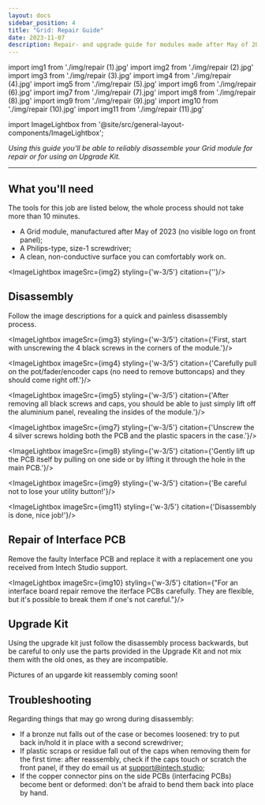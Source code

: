 ```yaml
---
layout: docs
sidebar_position: 4
title: "Grid: Repair Guide"
date: 2023-11-07
description: Repair- and upgrade guide for modules made after May of 2023.
---
```


import img1 from './img/repair (1).jpg'
import img2 from './img/repair (2).jpg'
import img3 from './img/repair (3).jpg'
import img4 from './img/repair (4).jpg'
import img5 from './img/repair (5).jpg'
import img6 from './img/repair (6).jpg'
import img7 from './img/repair (7).jpg'
import img8 from './img/repair (8).jpg'
import img9 from './img/repair (9).jpg'
import img10 from './img/repair (10).jpg'
import img11 from './img/repair (11).jpg'


import ImageLightbox from '@site/src/general-layout-components/ImageLightbox';


*Using this guide you'll be able to reliably disassemble your Grid module for repair or for using an Upgrade Kit.*

---


## What you'll need

The tools for this job are listed below, the whole process should not take more than 10 minutes.


- A Grid module, manufactured after May of 2023 (no visible logo on front panel);
- A Philips-type, size-1 screwdriver; 
- A clean, non-conductive surface you can comfortably work on.



<ImageLightbox imageSrc={img2} styling={'w-3/5'} citation={''}/>


## Disassembly

Follow the image descriptions for a quick and painless disassembly process.

<ImageLightbox imageSrc={img3} styling={'w-3/5'} citation={'First, start with unscrewing the 4 black screws in the corners of the module.'}/>



<ImageLightbox imageSrc={img4} styling={'w-3/5'} citation={'Carefully pull on the pot/fader/encoder caps (no need to remove buttoncaps) and they should come right off.'}/>


<ImageLightbox imageSrc={img5} styling={'w-3/5'} citation={'After removing all black screws and caps, you should be able to just simply lift off the aluminium panel, revealing the insides of the module.'}/>



<ImageLightbox imageSrc={img7} styling={'w-3/5'} citation={'Unscrew the 4 silver screws holding both the PCB and the plastic spacers in the case.'}/>



<ImageLightbox imageSrc={img8} styling={'w-3/5'} citation={'Gently lift up the PCB itself by pulling on one side or by lifting it through the hole in the main PCB.'}/>



<ImageLightbox imageSrc={img9} styling={'w-3/5'} citation={'Be careful not to lose your utility button!'}/>


<ImageLightbox imageSrc={img11} styling={'w-3/5'} citation={'Disassembly is done, nice job!'}/>



## Repair of Interface PCB

Remove the faulty Interface PCB and replace it with a replacement one you received from Intech Studio support.

<ImageLightbox imageSrc={img10} styling={'w-3/5'} citation={"For an interface board repair remove the iterface PCBs carefully. They are flexible, but it's possible to break them if one's not careful."}/>





## Upgrade Kit

Using the upgrade kit just follow the disassembly process backwards, but be careful to only use the parts provided in the Upgrade Kit and not mix them with the old ones, as they are incompatible.

Pictures of an upgarde kit reassembly coming soon!


## Troubleshooting

Regarding things that may go wrong during disassembly:
- If a bronze nut falls out of the case or becomes loosened: try to put back in/hold it in place with a second screwdriver;
- If plastic scraps or residue fall out of the caps when removing them for the first time: after reassembly, check if the caps touch or scratch the front panel, if they do email us at support@intech.studio;
- If the copper connector pins on the side PCBs (interfacing PCBs) become bent or deformed: don't be afraid to bend them back into place by hand.
